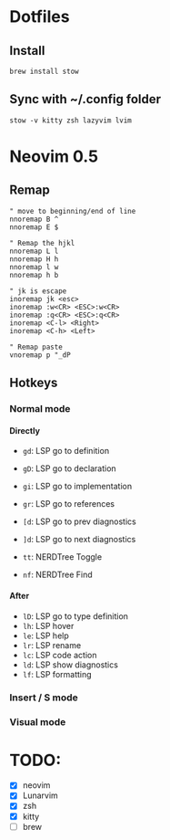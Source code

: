 # Dotfiles

## Install 
```
brew install stow
```

## Sync with ~/.config folder
```
stow -v kitty zsh lazyvim lvim
```

# Neovim 0.5
## Remap
```
" move to beginning/end of line
nnoremap B ^
nnoremap E $

" Remap the hjkl
nnoremap L l
nnoremap H h
nnoremap l w
nnoremap h b

" jk is escape
inoremap jk <esc>
inoremap :w<CR> <ESC>:w<CR>
inoremap :q<CR> <ESC>:q<CR>
inoremap <C-l> <Right>
inoremap <C-h> <Left>

" Remap paste
vnoremap p "_dP
```

## Hotkeys

### Normal mode

#### Directly

- `gd`: LSP go to definition
- `gD`: LSP go to declaration
- `gi`: LSP go to implementation
- `gr`: LSP go to references
- `[d`: LSP go to prev diagnostics
- `]d`: LSP go to next diagnostics

- `tt`: NERDTree Toggle
- `nf`: NERDTree Find


#### After <Leader>
- `lD`: LSP go to type definition
- `lh`: LSP hover
- `le`: LSP help
- `lr`: LSP rename
- `lc`: LSP code action
- `ld`: LSP show diagnostics
- `lf`: LSP formatting 

### Insert / S mode


### Visual mode

# TODO:
- [x] neovim
- [x] Lunarvim
- [x] zsh
- [x] kitty
- [ ] brew 
